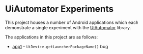 # UiAutomator Experiments

This project houses a number of Android applications which each demonstrate a single experiment with the [UiAutomator](https://developer.android.com/training/testing/ui-automator) library.

The applications in this project are as follows:

* [app1](app1) – `UiDevice.getLauncherPackageName()` bug
